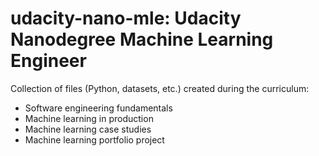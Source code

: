 # udacity-nano-mle: Udacity Nanodegree Machine Learning Engineer

Collection of files (Python, datasets, etc.) created during the curriculum:
- Software engineering fundamentals
- Machine learning in production
- Machine learning case studies
- Machine learning portfolio project

